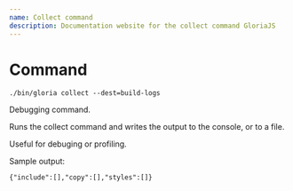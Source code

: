```yaml
---
name: Collect command
description: Documentation website for the collect command GloriaJS
---
```

# Command

```
./bin/gloria collect --dest=build-logs
```

Debugging command.

Runs the collect command and writes the output to the console, or to a file.

Useful for debuging or profiling.

Sample output:

```
{"include":[],"copy":[],"styles":[]}
```
